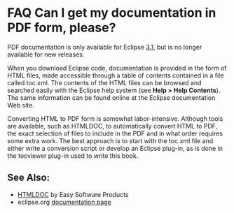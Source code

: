 FAQ Can I get my documentation in PDF form, please?
===================================================

PDF documentation is only available for Eclipse [3.1](https://www.eclipse.org/documentation/), but is no longer available for new releases.

When you download Eclipse code, documentation is provided in the form of HTML files, made accessible through a table of contents contained in a file called toc.xml. The contents of the HTML files can be browsed and searched easily with the Eclipse help system (see **Help > Help Contents**). The same information can be found online at the Eclipse documentation Web site.

Converting HTML to PDF form is somewhat labor-intensive. Although tools are available, such as HTMLDOC, to automatically convert HTML to PDF, the exact selection of files to include in the PDF and in what order requires some extra work. The best approach is to start with the toc.xml file and either write a conversion script or develop an Eclipse plug-in, as is done in the tocviewer plug-in used to write this book.

See Also:
---------

*   [HTMLDOC](http://www.easysw.com/htmldoc) by Easy Software Products 
*   eclipse.org [documentation page](https://www.eclipse.org/documentation)

